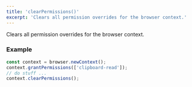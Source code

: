 ```yaml
---
title: 'clearPermissions()'
excerpt: 'Clears all permission overrides for the browser context.'
---
```


Clears all permission overrides for the browser context.


### Example

<CodeGroup labels={[]}>

```javascript
const context = browser.newContext();
context.grantPermissions(['clipboard-read']);
// do stuff ...
context.clearPermissions();
```

</CodeGroup>
